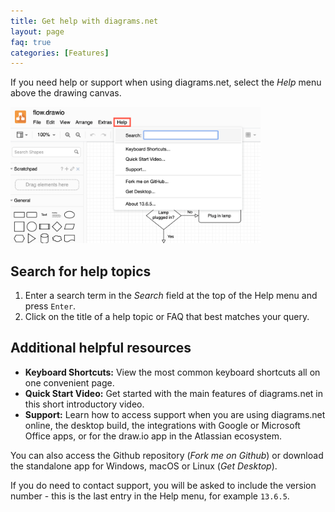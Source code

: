 ```yaml
---
title: Get help with diagrams.net
layout: page
faq: true
categories: [Features]
---
```


If you need help or support when using diagrams.net, select the _Help_ menu above the drawing canvas.

<img src="/assets/img/blog/help-menu.png" style="width=100%;max-width:400px;height:auto;" alt="Select the Help menu above the diagrams.net drawing canvas to access online help, support, keyboard shortcuts and more">

## Search for help topics

1. Enter a search term in the _Search_ field at the top of the Help menu and press ``Enter``.
2. Click on the title of a help topic or FAQ that best matches your query.

## Additional helpful resources

* **Keyboard Shortcuts:** View the most common keyboard shortcuts all on one convenient page.
* **Quick Start Video:** Get started with the main features of diagrams.net in this short introductory video.
* **Support:** Learn how to access support when you are using diagrams.net online, the desktop build, the integrations with Google or Microsoft Office apps, or for the draw.io app in the Atlassian ecosystem.

You can also access the Github repository (_Fork me on Github_) or download the standalone app for Windows, macOS or Linux (_Get Desktop_).

If you do need to contact support, you will be asked to include the version number - this is the last entry in the Help menu, for example ``13.6.5``.

